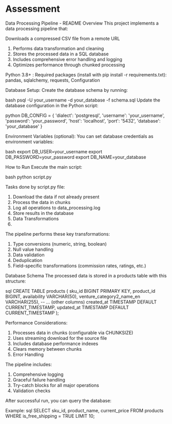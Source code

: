 # Assessment
Data Processing Pipeline - README
Overview
This project implements a data processing pipeline that:

Downloads a compressed CSV file from a remote URL

1. Performs data transformation and cleaning
2. Stores the processed data in a SQL database
3. Includes comprehensive error handling and logging
4. Optimizes performance through chunked processing


Python 3.8+ :
Required packages (install with pip install -r requirements.txt):
pandas, sqlalchemy, requests, Configuration

Database Setup:
Create the database schema by running:

bash
psql -U your_username -d your_database -f schema.sql
Update the database configuration in the Python script:

python
DB_CONFIG = {
    'dialect': 'postgresql',
    'username': 'your_username',
    'password': 'your_password',
    'host': 'localhost',
    'port': '5432',
    'database': 'your_database'
}

Environment Variables (optional):
You can set database credentials as environment variables:

bash
export DB_USER=your_username
export DB_PASSWORD=your_password
export DB_NAME=your_database

How to Run
Execute the main script:

bash
python script.py

Tasks done by script.py file:

1. Download the data if not already present
2. Process the data in chunks
3. Log all operations to data_processing.log
4. Store results in the database
5. Data Transformations
6. 
The pipeline performs these key transformations:
1. Type conversions (numeric, string, boolean)
2. Null value handling
3. Data validation
4. Deduplication
5. Field-specific transformations (commission rates, ratings, etc.)

Database Schema
The processed data is stored in a products table with this structure:

sql
CREATE TABLE products (
    sku_id BIGINT PRIMARY KEY,
    product_id BIGINT,
    availability VARCHAR(50),
    venture_category2_name_en VARCHAR(255),
    -- ... (other columns)
    created_at TIMESTAMP DEFAULT CURRENT_TIMESTAMP,
    updated_at TIMESTAMP DEFAULT CURRENT_TIMESTAMP
);

Performance Considerations: 
1. Processes data in chunks (configurable via CHUNKSIZE)
2. Uses streaming download for the source file
3. Includes database performance indexes
4. Clears memory between chunks
5. Error Handling

The pipeline includes:
1. Comprehensive logging
2. Graceful failure handling
3. Try-catch blocks for all major operations
4. Validation checks

After successful run, you can query the database:

Example: sql
SELECT sku_id, product_name, current_price 
FROM products 
WHERE is_free_shipping = TRUE 
LIMIT 10;
